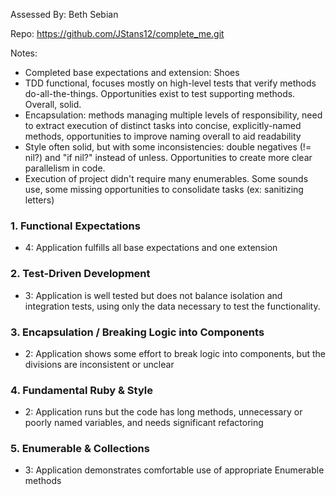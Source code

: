 Assessed By: Beth Sebian

Repo: https://github.com/JStans12/complete_me.git

Notes:
* Completed base expectations and extension: Shoes
* TDD functional, focuses mostly on high-level tests that verify methods do-all-the-things. Opportunities exist to test supporting methods. Overall, solid. 
* Encapsulation: methods managing multiple levels of responsibility, need to extract execution of distinct tasks into concise, explicitly-named methods, opportunities to improve naming overall to aid readability
* Style often solid, but with some inconsistencies: double negatives (!= nil?) and "if nil?" instead of unless. Opportunities to create more clear parallelism in code.
* Execution of project didn't require many enumerables. Some sounds use, some missing opportunities to consolidate tasks (ex: sanitizing letters)

### 1. Functional Expectations
* 4: Application fulfills all base expectations and one extension

### 2. Test-Driven Development
* 3: Application is well tested but does not balance isolation and integration tests, using only the data necessary to test the functionality.

### 3. Encapsulation / Breaking Logic into Components
* 2: Application shows some effort to break logic into components, but the divisions are inconsistent or unclear

### 4. Fundamental Ruby & Style
* 2:  Application runs but the code has long methods, unnecessary or poorly named variables, and needs significant refactoring

### 5. Enumerable & Collections
* 3: Application demonstrates comfortable use of appropriate Enumerable methods

